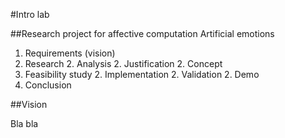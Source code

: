 #Intro lab

##Research project for affective computation
Artificial emotions

1. Requirements (vision)
1. Research
   2. Analysis
   2. Justification
   2. Concept
1. Feasibility study
   2. Implementation
   2. Validation
   2. Demo
1. Conclusion

##Vision

Bla bla
